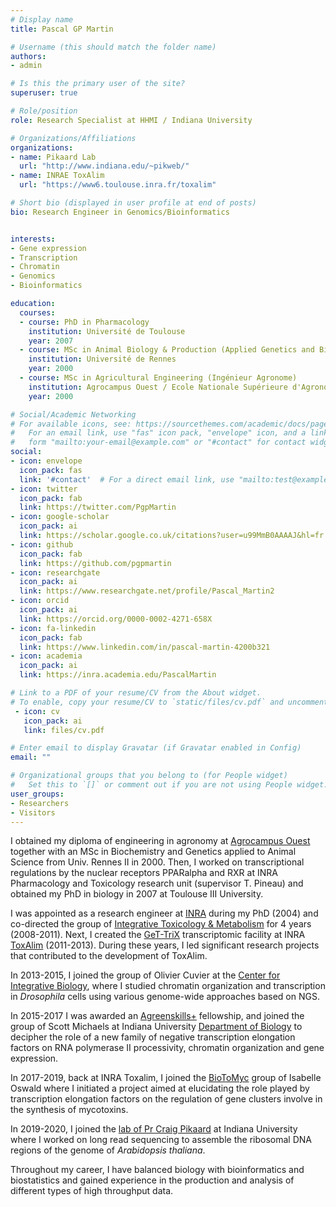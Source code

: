 ```yaml
---
# Display name
title: Pascal GP Martin

# Username (this should match the folder name)
authors:
- admin

# Is this the primary user of the site?
superuser: true

# Role/position
role: Research Specialist at HHMI / Indiana University

# Organizations/Affiliations
organizations:
- name: Pikaard Lab
  url: "http://www.indiana.edu/~pikweb/"
- name: INRAE ToxAlim
  url: "https://www6.toulouse.inra.fr/toxalim"

# Short bio (displayed in user profile at end of posts)
bio: Research Engineer in Genomics/Bioinformatics


interests:
- Gene expression
- Transcription
- Chromatin
- Genomics
- Bioinformatics

education:
  courses:
  - course: PhD in Pharmacology
    institution: Université de Toulouse
    year: 2007
  - course: MSc in Animal Biology & Production (Applied Genetics and Biochemistry)
    institution: Université de Rennes
    year: 2000
  - course: MSc in Agricultural Engineering (Ingénieur Agronome)
    institution: Agrocampus Ouest / Ecole Nationale Supérieure d'Agronomie de Rennes
    year: 2000

# Social/Academic Networking
# For available icons, see: https://sourcethemes.com/academic/docs/page-builder/#icons
#   For an email link, use "fas" icon pack, "envelope" icon, and a link in the
#   form "mailto:your-email@example.com" or "#contact" for contact widget.
social:
- icon: envelope
  icon_pack: fas
  link: '#contact'  # For a direct email link, use "mailto:test@example.org".
- icon: twitter
  icon_pack: fab
  link: https://twitter.com/PgpMartin
- icon: google-scholar
  icon_pack: ai
  link: https://scholar.google.co.uk/citations?user=u99MmB0AAAAJ&hl=fr
- icon: github
  icon_pack: fab
  link: https://github.com/pgpmartin
- icon: researchgate
  icon_pack: ai
  link: https://www.researchgate.net/profile/Pascal_Martin2
- icon: orcid
  icon_pack: ai
  link: https://orcid.org/0000-0002-4271-658X
- icon: fa-linkedin
  icon_pack: fab
  link: https://www.linkedin.com/in/pascal-martin-4200b321
- icon: academia
  icon_pack: ai
  link: https://inra.academia.edu/PascalMartin

# Link to a PDF of your resume/CV from the About widget.
# To enable, copy your resume/CV to `static/files/cv.pdf` and uncomment the lines below.
 - icon: cv
   icon_pack: ai
   link: files/cv.pdf

# Enter email to display Gravatar (if Gravatar enabled in Config)
email: ""

# Organizational groups that you belong to (for People widget)
#   Set this to `[]` or comment out if you are not using People widget.
user_groups:
- Researchers
- Visitors
---
```


I obtained my diploma of engineering in agronomy at [Agrocampus Ouest](https://www.agrocampus-ouest.fr/) together with an MSc in Biochemistry and Genetics applied to Animal Science from Univ. Rennes II in 2000. Then, I worked on transcriptional regulations by the nuclear receptors PPARalpha and RXR at INRA Pharmacology and Toxicology research unit (supervisor T. Pineau) and obtained my PhD in biology in 2007 at Toulouse III University.    

I was appointed as a research engineer at [INRA](http://www.inra.fr/en) during my PhD (2004) and co-directed the group of [Integrative Toxicology & Metabolism](https://www.toulouse.inra.fr/toxalim/Equipes-Recherche-Publications/E1-TIM-Toxicologie-Integrative-Metabolisme) for 4 years (2008-2011). Next, I created the [GeT-TriX](https://www.toulouse.inra.fr/toxalim/Plateformes-Technologiques/E23-TRiX) transcriptomic facility at INRA [ToxAlim](https://www.toulouse.inra.fr/toxalim) (2011-2013). During these years, I led significant research projects that contributed to the development of ToxAlim.  

In 2013-2015, I joined the group of Olivier Cuvier at the [Center for Integrative Biology](http://cbi-toulouse.fr/eng/), where I studied chromatin organization and transcription in _Drosophila_ cells using various genome-wide approaches based on NGS.  

In 2015-2017 I was awarded an [Agreenskills+](https://www.agreenskills.eu) fellowship, and joined the group of Scott Michaels at Indiana University [Department of Biology](https://biology.indiana.edu/) to decipher the role of a new family of negative transcription elongation factors on RNA polymerase II processivity, chromatin organization and gene expression.  

In 2017-2019, back at INRA Toxalim, I joined the [BioToMyc](https://www6.toulouse.inrae.fr/toxalim/Equipes-Recherche-Publications/BioToMyc-Biosynthese-Toxicite-des-Mycotoxines) group of Isabelle Oswald where I initiated a project aimed at elucidating the role played by transcription elongation factors on the regulation of gene clusters involve in the synthesis of mycotoxins.

In 2019-2020, I joined the [lab of Pr Craig Pikaard](https://pikweb.sitehost.iu.edu/) at Indiana University where I worked on long read sequencing to assemble the ribosomal DNA regions of the genome of _Arabidopsis thaliana_. 

Throughout my career, I have balanced biology with bioinformatics and biostatistics and gained experience in the production and analysis of different types of high throughput data.
